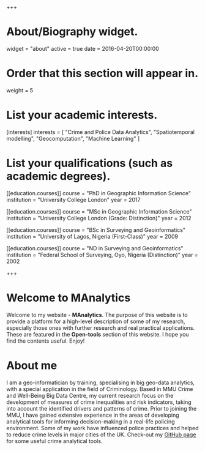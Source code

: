+++
# About/Biography widget.
widget = "about"
active = true
date = 2016-04-20T00:00:00

# Order that this section will appear in.
weight = 5

# List your academic interests.
[interests]
  interests = [
    "Crime and Police Data Analytics",
    "Spatiotemporal modelling",
    "Geocomputation",
    "Machine Learning"
  ]

# List your qualifications (such as academic degrees).
[[education.courses]]
  course = "PhD in Geographic Information Science"
  institution = "University College London"
  year = 2017

[[education.courses]]
  course = "MSc in Geographic Information Science"
  institution = "University College London (Grade: Distinction)"
  year = 2012

[[education.courses]]
  course = "BSc in Surveying and Geoinformatics"
  institution = "University of Lagos, Nigeria (First-Class)"
  year = 2009

[[education.courses]]
  course = "ND in Surveying and Geoinformatics"
  institution = "Federal School of Surveying, Oyo, Nigeria (Distinction)"
  year = 2002
 
+++

# Welcome to MAnalytics

Welcome to my website - **MAnalytics**. The purpose of this website is to provide a platform for a high-level description of some of my research, especially those ones with further research and real practical applications. These are featured in the **Open-tools** section of this website. I hope you find the contents useful. Enjoy!

# About me

I am a geo-informatician by training, specialising in big geo-data analytics, with a special application in the field of Criminology. Based in MMU Crime and Well-Being Big Data Centre, my current research focus on the development of measures of crime inequalities and risk indicators, taking into account the identified drivers and patterns of crime. Prior to joining the MMU, I have gained extensive experience in the areas of developing analytical tools for informing decision-making in a real-life policing environment. Some of my work have influenced police practices and helped to reduce crime levels in major cities of the UK. Check-out my [GitHub page](https://github.com/MAnalytics) for some useful crime analytical tools. 
